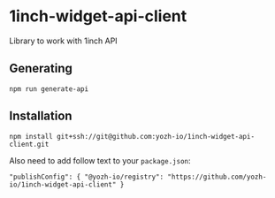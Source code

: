 # 1inch-widget-api-client

Library to work with 1inch API


## Generating
`
npm run generate-api
`

## Installation
`
npm install git+ssh://git@github.com:yozh-io/1inch-widget-api-client.git
`

Also need to add follow text to your `package.json`:

`
"publishConfig": {
  "@yozh-io/registry": "https://github.com/yozh-io/1inch-widget-api-client"
}
`